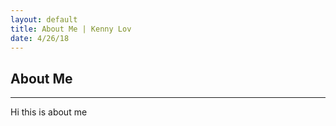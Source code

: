 ```yaml
---
layout: default
title: About Me | Kenny Lov
date: 4/26/18
---
```

## About Me
---

Hi this is about me 
